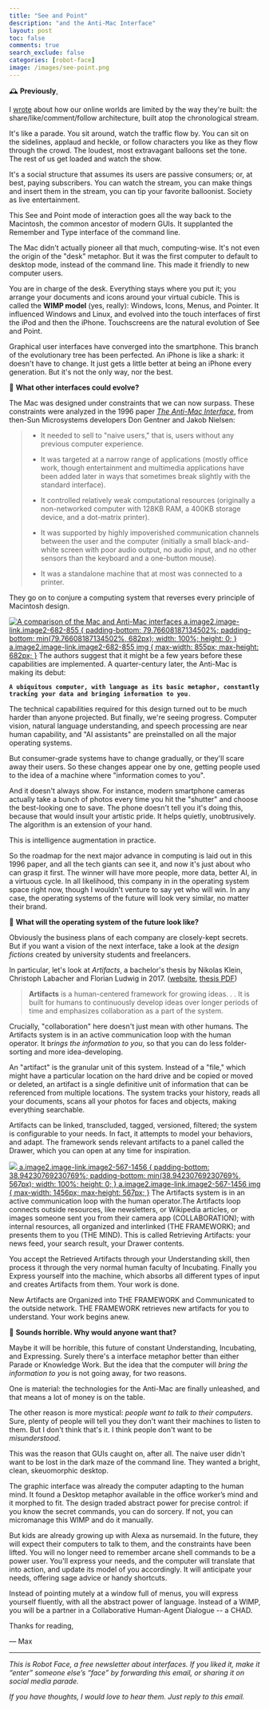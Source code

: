 ```yaml
---
title: "See and Point"
description: "and the Anti-Mac Interface"
layout: post
toc: false
comments: true
search_exclude: false
categories: [robot-face]
image: /images/see-point.png
---
```

🕰️ **Previously**,

I [wrote](https://robotface.substack.com/p/new-social-gestures) about how our online worlds are limited by the way they're built: the share/like/comment/follow architecture, built atop the chronological stream. 

It's like a parade. You sit around, watch the traffic flow by. You can sit on the sidelines, applaud and heckle, or follow characters you like as they flow through the crowd. The loudest, most extravagant balloons set the tone. The rest of us get loaded and watch the show.

It's a social structure that assumes its users are passive consumers; or, at best, paying subscribers. You can watch the stream, you can make things and insert them in the stream, you can tip your favorite balloonist. Society as live entertainment.

This See and Point mode of interaction goes all the way back to the Macintosh, the common ancestor of modern GUIs. It supplanted the Remember and Type interface of the command line.

The Mac didn't actually pioneer all that much, computing-wise. It's not even the origin of the "desk" metaphor. But it was the first computer to default to desktop mode, instead of the command line. This made it friendly to new computer users.

You are in charge of the desk. Everything stays where you put it; you arrange your documents and icons around your virtual cubicle. This is called the **WIMP model** (yes, really): Windows, Icons, Menus, and Pointer. It influenced Windows and Linux, and evolved into the touch interfaces of first the iPod and then the iPhone. Touchscreens are the natural evolution of See and Point.

Graphical user interfaces have converged into the smartphone. This branch of the evolutionary tree has been perfected. An iPhone is like a shark: it doesn't have to change. It just gets a little better at being an iPhone every generation. But it's not the only way, nor the best.

🤔 **What other interfaces could evolve?**

The Mac was designed under constraints that we can now surpass. These constraints were analyzed in the 1996 paper *[The Anti-Mac Interface](https://www.nngroup.com/articles/anti-mac-interface/)*, from then-Sun Microsystems developers Don Gentner and Jakob Nielsen:


> * It needed to sell to "naive users," that is, users without any previous computer experience.
> 
> 
> * It was targeted at a narrow range of applications (mostly office work, though entertainment and multimedia applications have been added later in ways that sometimes break slightly with the standard interface).
> 
> 
> * It controlled relatively weak computational resources (originally a non-networked computer with 128KB RAM, a 400KB storage device, and a dot-matrix printer).
> 
> 
> * It was supported by highly impoverished communication channels between the user and the computer (initially a small black-and-white screen with poor audio output, no audio input, and no other sensors than the keyboard and a one-button mouse).
> 
> 
> * It was a standalone machine that at most was connected to a printer.
> 
> 
> 

 They go on to conjure a computing system that reverses every principle of Macintosh design.

[![A comparison of the Mac and Anti-Mac interfaces](https://bucketeer-e05bbc84-baa3-437e-9518-adb32be77984.s3.amazonaws.com/public/images/d50531e8-af08-4d5c-9891-139eadda334d_855x682.png "A comparison of the Mac and Anti-Mac interfaces")
 a.image2.image-link.image2-682-855 {
 padding-bottom: 79.76608187134502%;
 padding-bottom: min(79.76608187134502%, 682px);
 width: 100%;
 height: 0;
 }
 a.image2.image-link.image2-682-855 img {
 max-width: 855px;
 max-height: 682px;
 }](https://cdn.substack.com/image/fetch/f_auto,q_auto:good,fl_progressive:steep/https%3A%2F%2Fbucketeer-e05bbc84-baa3-437e-9518-adb32be77984.s3.amazonaws.com%2Fpublic%2Fimages%2Fd50531e8-af08-4d5c-9891-139eadda334d_855x682.png) The authors suggest that it might be a few years before these capabilities are implemented. A quarter-century later, the Anti-Mac is making its debut:

**`A ubiquitous computer, with language as its basic metaphor, constantly tracking your data and bringing information to you`**`.` 

The technical capabilities required for this design turned out to be much harder than anyone projected. But finally, we're seeing progress. Computer vision, natural language understanding, and speech processing are near human capability, and "AI assistants" are preinstalled on all the major operating systems. 

But consumer-grade systems have to change gradually, or they'll scare away their users. So these changes appear one by one, getting people used to the idea of a machine where "information comes to you". 

And it doesn't always show. For instance, modern smartphone cameras actually take a bunch of photos every time you hit the "shutter" and choose the best-looking one to save. The phone doesn't tell you it's doing this, because that would insult your artistic pride. It helps quietly, unobtrusively. The algorithm is an extension of your hand. 

This is intelligence augmentation in practice.

So the roadmap for the next major advance in computing is laid out in this 1996 paper, and all the tech giants can see it, and now it's just about who can grasp it first. The winner will have more people, more data, better AI, in a virtuous cycle. In all likelihood, this company in in the operating system space right now, though I wouldn't venture to say yet who will win. In any case, the operating systems of the future will look very similar, no matter their brand.

👾 **What will the operating system of the future look like?**

Obviously the business plans of each company are closely-kept secrets. But if you want a vision of the next interface, take a look at the *design fictions* created by university students and freelancers.

In particular, let's look at *Artifacts*, a bachelor's thesis by Nikolas Klein, Christoph Labacher and Florian Ludwig in 2017. ([website](http://artifacts.fyi/), [thesis PDF](http://artifacts.fyi/artifacts-thesis.pdf))


> **Artifacts** is a human-centered framework for growing ideas. . . It is built for humans to continuously develop ideas over longer periods of time and emphasizes collaboration as a part of the system.
> 
> 

Crucially, "collaboration" here doesn't just mean with other humans. The Artifacts system is in an active communication loop with the human operator. It b*rings the information to you*, so that you can do less folder-sorting and more idea-developing.

An "artifact" is the granular unit of this system. Instead of a "file," which might have a particular location on the hard drive and be copied or moved or deleted, an artifact is a single definitive unit of information that can be referenced from multiple locations. The system tracks your history, reads all your documents, scans all your photos for faces and objects, making everything searchable.

Artifacts can be linked, transcluded, tagged, versioned, filtered; the system is configurable to your needs. In fact, it attempts to model your behaviors, and adapt. The framework sends relevant artifacts to a panel called the Drawer, which you can open at any time for inspiration.

[![](https://bucketeer-e05bbc84-baa3-437e-9518-adb32be77984.s3.amazonaws.com/public/images/eddd20e5-e8d6-44e7-baa9-1d47275c7924_2989x1165.png)
 a.image2.image-link.image2-567-1456 {
 padding-bottom: 38.94230769230769%;
 padding-bottom: min(38.94230769230769%, 567px);
 width: 100%;
 height: 0;
 }
 a.image2.image-link.image2-567-1456 img {
 max-width: 1456px;
 max-height: 567px;
 }](https://cdn.substack.com/image/fetch/f_auto,q_auto:good,fl_progressive:steep/https%3A%2F%2Fbucketeer-e05bbc84-baa3-437e-9518-adb32be77984.s3.amazonaws.com%2Fpublic%2Fimages%2Feddd20e5-e8d6-44e7-baa9-1d47275c7924_2989x1165.png) The Artifacts system is in an active communication loop with the human operator.The Artifacts loop connects outside resources, like newsletters, or Wikipedia articles, or images someone sent you from their camera app (COLLABORATION); with internal resources, all organized and interlinked (THE FRAMEWORK); and presents them to you (THE MIND). This is called Retrieving Artifacts: your news feed, your search result, your Drawer contents. 

You accept the Retrieved Artifacts through your Understanding skill, then process it through the very normal human faculty of Incubating. Finally you Express yourself into the machine, which absorbs all different types of input and creates Artifacts from them. Your work is done.

New Artifacts are Organized into THE FRAMEWORK and Communicated to the outside network. THE FRAMEWORK retrieves new artifacts for you to understand. Your work begins anew.

🙊 **Sounds horrible. Why would anyone want that?**

Maybe it will be horrible, this future of constant Understanding, Incubating, and Expressing. Surely there's a interface metaphor better than either Parade or Knowledge Work. But the idea that the computer will *bring the information to you* is not going away, for two reasons.

One is material: the technologies for the Anti-Mac are finally unleashed, and that means a lot of money is on the table.

The other reason is more mystical: *people want to talk to their computers*. Sure, plenty of people will tell you they don't want their machines to listen to them. But I don't think that's it. I think people don't want to be *misunderstood*.

This was the reason that GUIs caught on, after all. The naive user didn't want to be lost in the dark maze of the command line. They wanted a bright, clean, skeuomorphic desktop. 

The graphic interface was already the computer adapting to the human mind. It found a Desktop metaphor available in the office worker’s mind and it morphed to fit. The design traded abstract power for precise control: if you know the secret commands, you can do sorcery. If not, you can micromanage this WIMP and do it manually. 

But kids are already growing up with Alexa as nursemaid. In the future, they will expect their computers to talk to them, and the constraints have been lifted. You will no longer need to remember arcane shell commands to be a power user. You'll express your needs, and the computer will translate that into action, and update its model of you accordingly. It will anticipate your needs, offering sage advice or handy shortcuts. 

Instead of pointing mutely at a window full of menus, you will express yourself fluently, with all the abstract power of language. Instead of a WIMP, you will be a partner in a Collaborative Human-Agent Dialogue -- a CHAD.

Thanks for reading,

— Max



---

*This is Robot Face, a free newsletter about interfaces. If you liked it, make it “enter” someone else’s “face” by forwarding this email, or sharing it on social media parade.* 

*If you have thoughts, I would love to hear them. Just reply to this email.*

